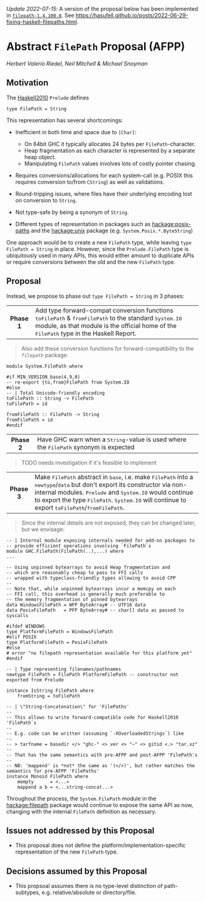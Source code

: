 _Update 2022-07-15_: A version of the proposal below has been implemented in [`filepath-1.4.100.0`](https://hackage.haskell.org/package/filepath-1.4.100.0). See https://hasufell.github.io/posts/2022-06-29-fixing-haskell-filepaths.html.

# Abstract `FilePath` Proposal (AFPP)

*Herbert Valerio Riedel, Neil Mitchell & Michael Snoyman*

## Motivation



The [Haskell2010](https://www.haskell.org/onlinereport/haskell2010/) `Prelude` defines


```
type FilePath = String
```


This representation has several shortcomings:

- Inefficient in both time and space due to `[Char]`:

  - On 64bit GHC it typically allocates 24 bytes per `FilePath`-character.
  - Heap fragmentation as each character is represented by a separate heap object.
  - Manipulating `FilePath` values involves lots of costly pointer chasing.

- Requires conversions/allocations for each system-call
  (e.g. POSIX this requires conversion to/from `CString`) as well as
  validations.

- Round-tripping issues, where files have their underlying encoding lost on conversion to `String`.

- Not type-safe by being a synonym of `String`.

- Different types of representation in packages such as
  [hackage:posix-paths](http://hackage.haskell.org/package/posix-paths) and
  the [hackage:unix](http://hackage.haskell.org/package/unix) package (e.g. `System.Posix.*.ByteString`)


One approach would be to create a new `FilePath` type, while leaving
`type FilePath = String` in place.  However, since the
`Prelude.FilePath` type is ubiquitously used in many APIs, this would
either amount to duplicate APIs or require conversions between the old
and the new `FilePath` type.

## Proposal



Instead, we propose to phase out `type FilePath = String` in 3 phases:


<table><tr><th><b>Phase 1</b></th>
<td>
Add type forward-compat conversion functions <tt>toFilePath</tt> &amp; <tt>fromFilePath</tt> to the standard <tt>System.IO</tt> module, as that module is the official home of the <tt>FilePath</tt> type in the Haskell Report.
</td></tr></table>


>
>
> Also add these conversion functions for
> forward-compatibility to the `filepath` package:
>
>

```
module System.FilePath where

#if MIN_VERSION_base(4,9,0)
-- re-export {to,from}FilePath from System.IO
#else
-- | Total Unicode-friendly encoding
toFilePath :: String -> FilePath
toFilePath = id

fromFilePath :: FilePath -> String
fromFilePath = id
#endif
```

<table><tr><th><b>Phase 2</b></th>
<td>Have GHC warn when a <tt>String</tt>-value is used where the
<tt>FilePath</tt> synonym is expected
</td></tr></table>


>
>
> TODO needs investigation if it's feasible to implement
>
>

<table><tr><th><b>Phase 3</b></th>
<td>Make <tt>FilePath</tt> abstract in <tt>base</tt>, i.e. make
<tt>FilePath</tt> into a <tt>newtype</tt>/<tt>data</tt> but don&apos;t export its
constructor via non-internal modules. <tt>Prelude</tt>  and <tt>System.IO</tt> would continue to
export the type <tt>FilePath</tt>. <tt>System.IO</tt> will continue to export <tt>toFilePath</tt>/<tt>fromFilePath</tt>. 
</td></tr></table>


>
>
> Since the internal details are not exposed, they can be changed later,
> but we envisage:
>
>

```
-- | Internal module exposing internals needed for add-on packages to
-- provide efficient operations involving `FilePath`s
module GHC.FilePath(FilePath(..),...) where
...

-- Using unpinned bytearrays to avoid Heap fragmentation and
-- which are reasonably cheap to pass to FFI calls
-- wrapped with typeclass-friendly types allowing to avoid CPP
-- 
-- Note that, while unpinned bytearrays incur a memcpy on each
-- FFI call, this overhead is generally much preferable to
-- the memory fragmentation of pinned bytearrays
data WindowsFilePath = WFP ByteArray# -- UTF16 data
data PosixFilePath   = PFP ByteArray# -- char[] data as passed to syscalls

#ifdef WINDOWS
type PlatformFilePath = WindowsFilePath
#elif POSIX
type PlatformFilePath = PosixFilePath
#else
# error "no filepath representation available for this platform yet"
#endif

-- | Type representing filenames/pathnames
newtype FilePath = FilePath PlatformFilePath -- constructor not exported from Prelude

instance IsString FilePath where 
    fromString = toFilePath

-- | \"String-Concatenation\" for 'FilePaths'
--
-- This allows to write forward-compatible code for Haskell2010 'FilePath`s
--
-- E.g. code can be written (assuming `-XOverloadedStrings`) like
--
-- > tarfname = basedir </> "ghc-" <> ver <> "~" <> gitid <.> "tar.xz"
--
-- That has the same semantics with pre-AFPP and post-AFPP 'FilePath's
--
-- NB: 'mappend' is *not* the same as '(</>)', but rather matches the semantics for pre-AFPP 'FilePaths'
instance Monoid FilePath where 
    mempty      = <...>
    mappend a b = <...string-concat...>
```


Throughout the process, the `System.FilePath` module in the [hackage:filepath](http://hackage.haskell.org/package/filepath) package would continue to expose the same API as now, changing with the internal `FilePath` definition as necessary.

## Issues not addressed by this Proposal

- This proposal does not define the platform/implementation-specific representation of the new `FilePath` type.

## Decisions assumed by this Proposal

- This propsoal assumes there is no type-level distinction of path-subtypes, e.g. relative/absolute or directory/file.
